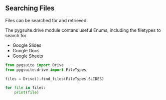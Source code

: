 ## Searching Files
Files can be searched for and retrieved 

The pygsuite.drive module contans useful Enums, including the filetypes to search for
- Google Slides
- Google Docs
- Google Sheets

```python
from pygsuite import Drive
from pygsuite.drive import FileTypes

files = Drive().find_files(FileTypes.SLIDES)

for file in files:
    print(file)
```